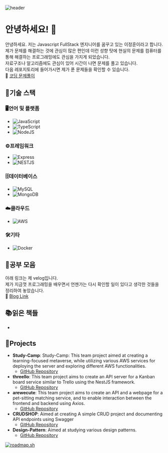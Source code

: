 ![header](https://capsule-render.vercel.app/api?type=venom&color=timeAuto&height=300&section=header&text=이정훈&fontSize=90)


# 안녕하세요! 👋
안녕하세요. 저는 Javascript FullStack 엔지니어를 꿈꾸고 있는 이정훈이라고 합니다.<br>
제가 문제를 해결하는 것에 관심이 많은 편인데 이런 성향 탓에 현실의 문제를 컴퓨터를 통해 해결하는 프로그래밍에도 관심을 가지게 되었습니다.<br>
자료구조나 알고리즘에도 관심이 있어 시간이 나면 문제를 풀고 있습니다.<br>
다음 레포지토리에 들어가시면 제가 푼 문제들을 확인할 수 있습니다.<br>
🔗 [코딩 문제풀이](https://github.com/wlals7565/sAlgorithm)


## 💪기술 스택
### 🖥️언어 및 플랫폼
- ![JavaScript](https://img.shields.io/badge/javascript-%23323330.svg?style=for-the-badge&logo=javascript&logoColor=%23F7DF1E)
- ![TypeScript](https://shields.io/badge/TypeScript-3178C6?logo=TypeScript&logoColor=FFF)
- ![NodeJS](https://img.shields.io/badge/node.js-6DA55F?style=for-the-badge&logo=node.js&logoColor=white)

### ⚙️프레임워크
- ![Express](https://img.shields.io/badge/Express-000000?style=for-the-badge&logo=Express&logoColor=white)
- ![NESTJS](https://img.shields.io/badge/nestjs-E0234E?style=for-the-badge&logo=nestjs&logoColor=white)

### 🗄️데이터베이스
- ![MySQL](https://img.shields.io/badge/mysql-%2300f.svg?style=for-the-badge&logo=mysql&logoColor=white)
- ![MongoDB](https://img.shields.io/badge/MongoDB-%234ea94b.svg?style=for-the-badge&logo=mongodb&logoColor=white)

### ☁️클라우드
- ![AWS](https://img.shields.io/badge/AWS-%23FF9900.svg?style=for-the-badge&logo=amazon-aws&logoColor=white)

### 🛠기타
- ![Docker](https://img.shields.io/badge/docker-2496ED?style=for-the-badge&logo=docker&logoColor=white)

## 📰공부 모음
아래 링크는 제 velog입니다.<br>
제가 지금껏 프로그래밍을 배우면서 언젠가는 다시 확인할 일이 있다고 생각한 것들을 정리하여 놓았습니다.<br>
🔗 [Blog Link](https://velog.io/@wjdgns7565/posts)

## 📚읽은 책들
- 

## 🎯Projects
- **Study-Camp**: Study-Camp: This team project aimed at creating a learning-focused metaverse, while utilizing various AWS services for deploying the server and exploring different AWS functionalities.
  - [GitHub Repository](https://github.com/wlals7565/study_camp_db_server2?tab=readme-ov-file)
- **threello**: This team project aims to create an API server for a Kanban board service similar to Trello using the NestJS framework.
  - [GitHub Repository](https://github.com/wlals7565/threello?tab=readme-ov-file)
- **arewecute**: This team project aims to create an API and a webpage for a pet-sitting matching service, and to enable interaction between the frontend and backend using Axios.
  - [GitHub Repository](https://github.com/wlals7565/arewecute)
- **CRUDSHOP**: Aimed at creating A simple CRUD project and documenting API endpoints using Swagger
  - [GitHub Repository](https://github.com/wlals7565/CURDSHOP3)
- **Design-Pattern**: Aimed at studying various design patterns.
  - [GitHub Repository](https://github.com/wlals7565/design-pattern)


<!--
**wlals7565/wlals7565** is a ✨ _special_ ✨ repository because its `README.md` (this file) appears on your GitHub profile.

Here are some ideas to get you started:

- 🔭 I’m currently working on ...
- 🌱 I’m currently learning ...
- 👯 I’m looking to collaborate on ...
- 🤔 I’m looking for help with ...
- 💬 Ask me about ...
- 📫 How to reach me: ...
- 😄 Pronouns: ...
- ⚡ Fun fact: ...
-->
[![roadmap.sh](https://roadmap.sh/card/wide/6542f92f4352f418f80833d5?variant=light&roadmaps=docker%2Cbackend)](https://roadmap.sh)
